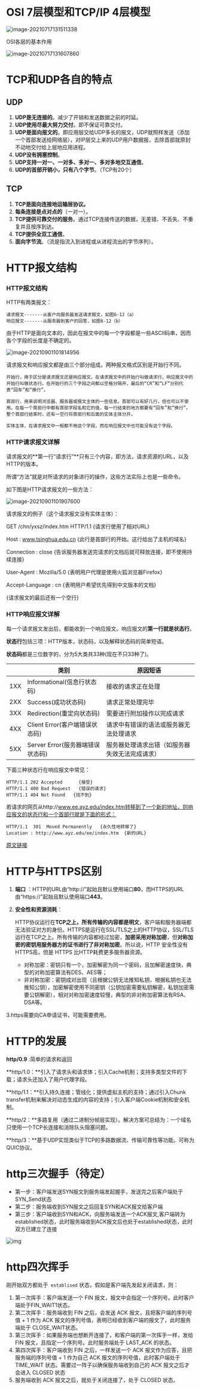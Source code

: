 # OSI 7层模型和TCP/IP 4层模型

![image-20210717131511338](../source/images/%E8%AE%A1%E7%AE%97%E6%9C%BA%E7%BD%91%E7%BB%9C/image-20210717131511338.png)

OSI各层的基本作用

![image-20210717131607860](../source/images/%E8%AE%A1%E7%AE%97%E6%9C%BA%E7%BD%91%E7%BB%9C/image-20210717131607860.png)



# TCP和UDP各自的特点

## UDP

1. **UDP是无连接的**。减少了开销和发送数据之前的时延。
2. **UDP使用尽最大努力交付**。即不保证可靠交付。
3. **UDP是面向报文的**。即应用层交给UDP多长的报文，UDP就照样发送（添加一个首部发送给网络层），对IP层交上来的UDP用户数据报，去除首部就原封不动地交付给上层地应用进程。
4. **UDP没有拥塞控制**。
5. **UDP支持一对一、一对多、多对一、多对多地交互通信**。
6. **UDP的首部开销小，只有八个字节**。（TCP有20个）

## TCP

1. **TCP是面向连接地运输层协议。**
2. **每条连接是点对点的**（一对一）。
3. **TCP提供可靠交付的服务**。通过TCP连接传送的数据，无差错、不丢失、不重复并且按序到达。
4. **TCP提供全双工通信**。
5. **面向字节流**。（流是指流入到进程或从进程流出的字节序列）。

# HTTP报文结构

### HTTP报文结构

HTTP有两类报文：

    请求报文-------从客户向服务器发送请求报文，如图6-12（a）
    响应报文-------从服务器到客户的回答，如图6-12（b）

由于HTTP是面向文本的，因此在报文中的每一个字段都是一些ASCII码串，因而各个字段的长度是不确定的。

![image-20210901101814956](../source/images/%E8%AE%A1%E7%AE%97%E6%9C%BA%E7%BD%91%E7%BB%9C/image-20210901101814956.png)

请求报文和响应报文都是由三个部分组成。两种报文格式区别是开始行不同。

```text
开始行，用于区分是请求报文还是响应报文。在请求报文中的开始行叫做请求行，响应报文中的开始行叫做状态行。在开始行的三个字段之间都以空格分隔开，最后的“CR”和“LF”分别代表“回车”和“换行”。

首部行，用来说明浏览器、服务器或报文主体的一些信息。首部可以有好几行，但也可以不使用。在每一个首部行中都有首部字段名和它的值，每一行结束的地方都要有“回车”和“换行”。整个首部行结束时，还有一空行将首部行和后面的实体主体分开。

实体主体，在请求报文中一般都不用这个字段，而在响应报文中也可能没有这个字段。
```

### HTTP请求报文详解

请求报文的**第一行“请求行”**只有三个内容，即方法，请求资源的URL，以及HTTP的版本。

所谓“方法”就是对所请求的对象进行的操作，这些方法实际上也是一些命令。

如下图是HTTP请求报文的一些方法：

![image-20210901101907600](../source/images/%E8%AE%A1%E7%AE%97%E6%9C%BA%E7%BD%91%E7%BB%9C/image-20210901101907600.png)

请求报文的例子（这个请求报文没有实体主体）：

GET  /chn/yxsz/index.htm  HTTP/1.1   {请求行使用了相对URL}

Host : www.tsinghua.edu.cn     {此行是首部行的开始。这行给出了主机的域名}

Connection : close   {告诉服务器发送完请求的文档后就可释放连接，即不使用持续连接}  

User-Agent : Mozilla/5.0   {表明用户代理是使用火狐浏览器Firefox}

Accept-Language : cn  {表明用户希望优先得到中文版本的文档}

{请求报文的最后还有一个空行}

### HTTP响应报文详解

每一个请求报文发出后，都能收到一个响应报文。响应报文的**第一行就是状态行**。

**状态行**包括三项：HTTP版本，状态码，以及解释状态码的简单短语。

**状态码**都是三位数字的，分为5大类共33种(现在不只33种了)。

|      | 类别                             | 原因短语                                       |
| ---- | -------------------------------- | ---------------------------------------------- |
| 1XX  | Informational(信息行状态码)      | 接收的请求正在处理                             |
| 2XX  | Success(成功状态码)              | 请求正常处理完毕                               |
| 3XX  | Redirection(重定向状态码)        | 需要进行附加操作以完成请求                     |
| 4XX  | Client Error(客户端错误状态码)   | 请求中有错误的语法或服务器无法处理请求         |
| 5XX  | Server Error(服务器端错误状态码) | 服务器处理请求出错（如服务器失效无法完成请求） |

下面三种状态行在响应报文中常见：

```text
HTTP/1.1 202 Accepted      {接受}
HTTP/1.1 400 Bad Request   {错误的请求}
HTTP/1.1 404 Not Found   {找不到}
```

若请求的网页从http://www.ee.ayz.edu/index.htm转移到了一个新的地址，则响应报文的状态行和一个首部行就是下面的形式：

```text
HTTP/1.1  301  Moved Permanently   {永久性地转移了}
Location : http://www.ayz.edu/ee/index.htm  {新的URL}
```

[原文链接](https://blog.csdn.net/LOVEYSUXIN/article/details/81265910)

# HTTP与HTTPS区别

1. **端口** ：HTTP的URL由“http://”起始且默认使用端口**80**，而HTTPS的URL由“https://”起始且默认使用端口**443**。

2. **安全性和资源消耗**：

   HTTP协议运行在**TCP之上，所有传输的内容都是明文**，客户端和服务器端都无法验证对方的身份。HTTPS是运行在SSL/TLS之上的HTTP协议，SSL/TLS 运行在TCP之上。所有传输的内容都经过加密，**加密采用对称加密**，但**对称加密的密钥用服务器方的证书进行了非对称加密**。所以说，HTTP 安全性没有 HTTPS高，但是 HTTPS 比HTTP耗费更多服务器资源。

   - 对称加密：密钥只有一个，加密解密为同一个密码，且加解密速度快，典型的对称加密算法有DES、AES等；
   - 非对称加密：密钥成对出现（且根据公钥无法推知私钥，根据私钥也无法推知公钥），加密解密使用不同密钥（公钥加密需要私钥解密，私钥加密需要公钥解密），相对对称加密速度较慢，典型的非对称加密算法有RSA、DSA等。

3.https需要向CA申请证书，可能需要费用。

# HTTP的发展

**http/0.9** :简单的请求和返回

**http/1.0：**引入了请求头和请求体；引入Cache机制；支持多类型文件的下载；请求头还加入了用户代理字段。

**http/1.1：**引入持久连接；管线化；提供虚拟主机的支持；通过引入Chunk transfer机制来解决对动态生成的内容的支持；引入客户端Cookie机制和安全机制。

**http/2：**多路复用（通过二进制分帧层实现）。解决方案可总结为：一个域名只使用一个TCP长连接和消除队头阻塞问题。

**http/3：**基于UDP实现类似于TCP的多路数据流、传输可靠性等功能。可称为QUIC协议。

# http三次握手（待定）

- 第一步：客户端发送SYN报文到服务端发起握手，发送完之后客户端处于SYN_Send状态
- 第二步：服务端收到SYN报文之后回复SYN和ACK报文给客户端
- 第三步：客户端收到SYN和ACK，向服务端发送一个ACK报文,客户端转为established状态，此时服务端收到ACK报文后也处于established状态，此时双方已建立了连接

![img](../source/images/%E8%AE%A1%E7%AE%97%E6%9C%BA%E7%BD%91%E7%BB%9C/7675cb2d10834de9a07f9428ce9a427a~tplv-k3u1fbpfcp-watermark.awebp)

# http四次挥手

刚开始双方都处于` establised` 状态，假如是客户端先发起关闭请求，则：

1. 第一次挥手：客户端发送一个 FIN 报文，报文中会指定一个序列号。此时客户端处于FIN_WAIT1状态。
2. 第二次挥手：服务端收到 FIN 之后，会发送 ACK 报文，且把客户端的序列号值 + 1 作为 ACK 报文的序列号值，表明已经收到客户端的报文了，此时服务端处于 CLOSE_WAIT状态。
3. 第三次挥手：如果服务端也想断开连接了，和客户端的第一次挥手一样，发给 FIN 报文，且指定一个序列号。此时服务端处于 LAST_ACK 的状态。
4. 第四次挥手：客户端收到 FIN 之后，一样发送一个 ACK 报文作为应答，且把服务端的序列号值 + 1 作为自己 ACK 报文的序列号值，此时客户端处于 TIME_WAIT 状态。需要过一阵子以确保服务端收到自己的 ACK 报文之后才会进入 CLOSED 状态
5. 服务端收到 ACK 报文之后，就处于关闭连接了，处于 CLOSED 状态。
